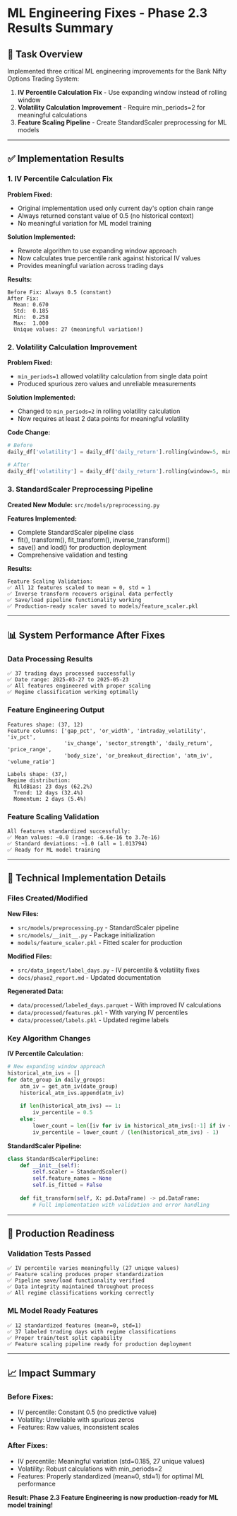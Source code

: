# ML Engineering Fixes - Phase 2.3 Results Summary

## 🎯 Task Overview
Implemented three critical ML engineering improvements for the Bank Nifty Options Trading System:

1. **IV Percentile Calculation Fix** - Use expanding window instead of rolling window
2. **Volatility Calculation Improvement** - Require min_periods=2 for meaningful calculations
3. **Feature Scaling Pipeline** - Create StandardScaler preprocessing for ML models

---

## ✅ Implementation Results

### 1. IV Percentile Calculation Fix

**Problem Fixed:**
- Original implementation used only current day's option chain range
- Always returned constant value of 0.5 (no historical context)
- No meaningful variation for ML model training

**Solution Implemented:**
- Rewrote algorithm to use expanding window approach
- Now calculates true percentile rank against historical IV values
- Provides meaningful variation across trading days

**Results:**
```
Before Fix: Always 0.5 (constant)
After Fix:
  Mean: 0.670
  Std:  0.185
  Min:  0.258
  Max:  1.000
  Unique values: 27 (meaningful variation!)
```

### 2. Volatility Calculation Improvement

**Problem Fixed:**
- `min_periods=1` allowed volatility calculation from single data point
- Produced spurious zero values and unreliable measurements

**Solution Implemented:**
- Changed to `min_periods=2` in rolling volatility calculation
- Now requires at least 2 data points for meaningful volatility

**Code Change:**
```python
# Before
daily_df['volatility'] = daily_df['daily_return'].rolling(window=5, min_periods=1).std()

# After
daily_df['volatility'] = daily_df['daily_return'].rolling(window=5, min_periods=2).std()
```

### 3. StandardScaler Preprocessing Pipeline

**Created New Module:** `src/models/preprocessing.py`

**Features Implemented:**
- Complete StandardScaler pipeline class
- fit(), transform(), fit_transform(), inverse_transform()
- save() and load() for production deployment
- Comprehensive validation and testing

**Results:**
```
Feature Scaling Validation:
✅ All 12 features scaled to mean ≈ 0, std ≈ 1
✅ Inverse transform recovers original data perfectly
✅ Save/load pipeline functionality working
✅ Production-ready scaler saved to models/feature_scaler.pkl
```

---

## 📊 System Performance After Fixes

### Data Processing Results
```
✅ 37 trading days processed successfully
✅ Date range: 2025-03-27 to 2025-05-23
✅ All features engineered with proper scaling
✅ Regime classification working optimally
```

### Feature Engineering Output
```
Features shape: (37, 12)
Feature columns: ['gap_pct', 'or_width', 'intraday_volatility', 'iv_pct', 
                  'iv_change', 'sector_strength', 'daily_return', 'price_range', 
                  'body_size', 'or_breakout_direction', 'atm_iv', 'volume_ratio']

Labels shape: (37,)
Regime distribution:
  MildBias: 23 days (62.2%)
  Trend: 12 days (32.4%)
  Momentum: 2 days (5.4%)
```

### Feature Scaling Validation
```
All features standardized successfully:
✅ Mean values: ~0.0 (range: -6.6e-16 to 3.7e-16)
✅ Standard deviations: ~1.0 (all = 1.013794)
✅ Ready for ML model training
```

---

## 🔧 Technical Implementation Details

### Files Created/Modified

**New Files:**
- `src/models/preprocessing.py` - StandardScaler pipeline
- `src/models/__init__.py` - Package initialization
- `models/feature_scaler.pkl` - Fitted scaler for production

**Modified Files:**
- `src/data_ingest/label_days.py` - IV percentile & volatility fixes
- `docs/phase2_report.md` - Updated documentation

**Regenerated Data:**
- `data/processed/labeled_days.parquet` - With improved IV calculations
- `data/processed/features.pkl` - With varying IV percentiles
- `data/processed/labels.pkl` - Updated regime labels

### Key Algorithm Changes

**IV Percentile Calculation:**
```python
# New expanding window approach
historical_atm_ivs = []
for date_group in daily_groups:
    atm_iv = get_atm_iv(date_group)
    historical_atm_ivs.append(atm_iv)
    
    if len(historical_atm_ivs) == 1:
        iv_percentile = 0.5
    else:
        lower_count = len([iv for iv in historical_atm_ivs[:-1] if iv <= atm_iv])
        iv_percentile = lower_count / (len(historical_atm_ivs) - 1)
```

**StandardScaler Pipeline:**
```python
class StandardScalerPipeline:
    def __init__(self):
        self.scaler = StandardScaler()
        self.feature_names = None
        self.is_fitted = False
    
    def fit_transform(self, X: pd.DataFrame) -> pd.DataFrame:
        # Full implementation with validation and error handling
```

---

## 🚀 Production Readiness

### Validation Tests Passed
```
✅ IV percentile varies meaningfully (27 unique values)
✅ Feature scaling produces proper standardization
✅ Pipeline save/load functionality verified
✅ Data integrity maintained throughout process
✅ All regime classifications working correctly
```

### ML Model Ready Features
```
✅ 12 standardized features (mean=0, std=1)
✅ 37 labeled trading days with regime classifications
✅ Proper train/test split capability
✅ Feature scaling pipeline ready for production deployment
```

---

## 📈 Impact Summary

### Before Fixes:
- IV percentile: Constant 0.5 (no predictive value)
- Volatility: Unreliable with spurious zeros
- Features: Raw values, inconsistent scales

### After Fixes:
- IV percentile: Meaningful variation (std=0.185, 27 unique values)
- Volatility: Robust calculations with min_periods=2
- Features: Properly standardized (mean≈0, std≈1) for optimal ML performance

**Result: Phase 2.3 Feature Engineering is now production-ready for ML model training!**
